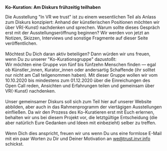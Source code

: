 **Ko-Kuration: Am Diskurs frühzeitig teilhaben**

Die Ausstellung "In VR we trust" ist zu einem wesentlichen Teil als Anlass zum Diskurs konzipiert: Anhand der künstlerischen Positionen möchten wir über VR(-Kunst) nachdenken und sprechen. Warum sollte dieses Gespräch erst mit der Ausstellungseröffnung beginnen? Wir werden von jetzt an Notizen, Skizzen, Interviews und sonstige Fragmente auf dieser Seite veröffentlichen.<br/>
<br/>
Möchtest Du Dich daran aktiv beteiligen? Dann würden wir uns freuen, wenn Du zu unserer "Ko-Kurationsgruppe" dazustoßt:<br />
Wir möchten eine Gruppe von fünf bis fünfzehn Menschen finden — egal ob Künstler\_innen, Kurator_innen oder andersartig Schaffende (ihr solltet nur nicht am Call teilgenommen haben). Mit dieser Gruppe wollen wir vom 10.10.2020 bis mindestens zum 01.12.2020 über die Einreichungen des Open Call reden, Ansichten und Erfahrungen teilen und gemeinsam über VR(-Kunst) nachdenken.<br/>
<br/>
Unser gemeinsamer Diskurs soll sich zum Teil hier auf unserer Website abbilden, aber auch in das Rahmenprogramm der viertägigen Ausstellungen einfließen. Da wir den Prozess des Ko-Kuratieren erst mit Euch erlernen, behalten wir uns bei diesem Projekt vor, die letztgültige Entscheidung (die aber natürlich Eure Gedanken und Ideen mit einbezieht) selber zu treffen.<br/>
<br/>
Wenn Dich dies anspricht, freuen wir uns wenn Du uns eine formlose E-Mail mit ein paar Worten zu Dir und Deiner Motivation an [we@trust.invr.info](mailto:we@trust.invr.info) schickst.
